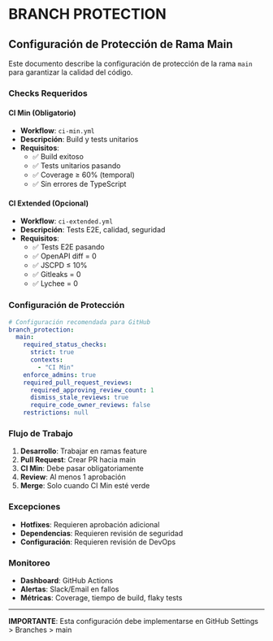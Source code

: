 # BRANCH PROTECTION

## Configuración de Protección de Rama Main

Este documento describe la configuración de protección de la rama `main` para garantizar la calidad del código.

### Checks Requeridos

#### CI Min (Obligatorio)
- **Workflow**: `ci-min.yml`
- **Descripción**: Build y tests unitarios
- **Requisitos**:
  - ✅ Build exitoso
  - ✅ Tests unitarios pasando
  - ✅ Coverage ≥ 60% (temporal)
  - ✅ Sin errores de TypeScript

#### CI Extended (Opcional)
- **Workflow**: `ci-extended.yml`
- **Descripción**: Tests E2E, calidad, seguridad
- **Requisitos**:
  - ✅ Tests E2E pasando
  - ✅ OpenAPI diff = 0
  - ✅ JSCPD ≤ 10%
  - ✅ Gitleaks = 0
  - ✅ Lychee = 0

### Configuración de Protección

```yaml
# Configuración recomendada para GitHub
branch_protection:
  main:
    required_status_checks:
      strict: true
      contexts:
        - "CI Min"
    enforce_admins: true
    required_pull_request_reviews:
      required_approving_review_count: 1
      dismiss_stale_reviews: true
      require_code_owner_reviews: false
    restrictions: null
```

### Flujo de Trabajo

1. **Desarrollo**: Trabajar en ramas feature
2. **Pull Request**: Crear PR hacia main
3. **CI Min**: Debe pasar obligatoriamente
4. **Review**: Al menos 1 aprobación
5. **Merge**: Solo cuando CI Min esté verde

### Excepciones

- **Hotfixes**: Requieren aprobación adicional
- **Dependencias**: Requieren revisión de seguridad
- **Configuración**: Requieren revisión de DevOps

### Monitoreo

- **Dashboard**: GitHub Actions
- **Alertas**: Slack/Email en fallos
- **Métricas**: Coverage, tiempo de build, flaky tests

---

**IMPORTANTE**: Esta configuración debe implementarse en GitHub Settings > Branches > main
